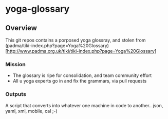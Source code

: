 # yoga-glossary

## Overview

This git repos contains a porposed yoga glossray,
and stolen from 
(padma/tiki-index.php?page=Yoga%20Glossary)[http://www.padma.org.uk/tiki/tiki-index.php?page=Yoga%20Glossary]

### Mission

- The glossary is ripe for consolidation, and team community effort
- All u yoga experts go in and fix the grammars, via pull requests

### Outputs

A script that converts into whatever one machine in code to another..
json, yaml, xml, mobile, cal ;-)







